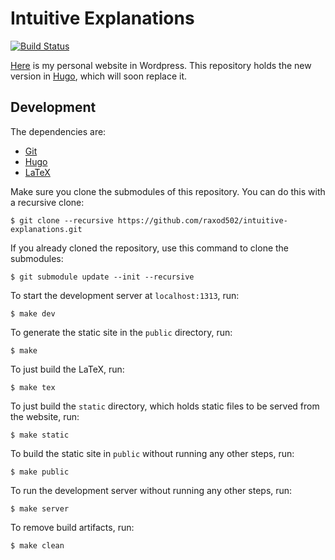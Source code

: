 # Intuitive Explanations

[![Build Status](https://travis-ci.org/raxod502/intuitive-explanations.svg?branch=master)](https://travis-ci.org/raxod502/intuitive-explanations)

[Here][ie] is my personal website in Wordpress. This repository holds
the new version in [Hugo], which will soon replace it.

## Development

The dependencies are:
* [Git]
* [Hugo]
* [LaTeX]

Make sure you clone the submodules of this repository. You can do this
with a recursive clone:

    $ git clone --recursive https://github.com/raxod502/intuitive-explanations.git

If you already cloned the repository, use this command to clone the
submodules:

    $ git submodule update --init --recursive

To start the development server at `localhost:1313`, run:

    $ make dev

To generate the static site in the `public` directory, run:

    $ make

To just build the LaTeX, run:

    $ make tex

To just build the `static` directory, which holds static files to be
served from the website, run:

    $ make static

To build the static site in `public` without running any other steps,
run:

    $ make public

To run the development server without running any other steps, run:

    $ make server

To remove build artifacts, run:

    $ make clean

[git]: https://git-scm.com/downloads
[hugo]: https://gohugo.io/
[ie]: https://intuitiveexplanations.com
[latex]: https://www.latex-project.org/get/
